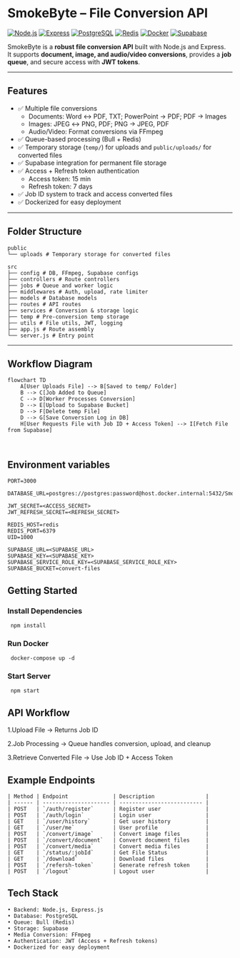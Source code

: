 # SmokeByte – File Conversion API

[![Node.js](https://img.shields.io/badge/Node.js-v18.17.1-green)](https://nodejs.org/)
[![Express](https://img.shields.io/badge/Express.js-4.x-blue)](https://expressjs.com/)
[![PostgreSQL](https://img.shields.io/badge/PostgreSQL-15.5-blue)](https://www.postgresql.org/)
[![Redis](https://img.shields.io/badge/Redis-7.2-orange)](https://redis.io/)
[![Docker](https://img.shields.io/badge/Docker-latest-blue?logo=docker)](https://www.docker.com/)
[![Supabase](https://img.shields.io/badge/Supabase-1.0-green)](https://supabase.com/)

SmokeByte is a **robust file conversion API** built with Node.js and Express.  
It supports **document, image, and audio/video conversions**, provides a **job queue**, and secure access with **JWT tokens**.  

---

## Features

- ✅ Multiple file conversions  
  - Documents: Word ↔ PDF, TXT; PowerPoint → PDF; PDF → Images  
  - Images: JPEG ↔ PNG, PDF; PNG → JPEG, PDF  
  - Audio/Video: Format conversions via FFmpeg  
- ✅ Queue-based processing (Bull + Redis)  
- ✅ Temporary storage (`temp/`) for uploads and `public/uploads/` for converted files  
- ✅ Supabase integration for permanent file storage  
- ✅ Access + Refresh token authentication  
  - Access token: 15 min  
  - Refresh token: 7 days  
- ✅ Job ID system to track and access converted files  
- ✅ Dockerized for easy deployment  

---

## Folder Structure
```
public
└── uploads # Temporary storage for converted files
```
```
src
├── config # DB, FFmpeg, Supabase configs
├── controllers # Route controllers
├── jobs # Queue and worker logic
├── middlewares # Auth, upload, rate limiter
├── models # Database models
├── routes # API routes
├── services # Conversion & storage logic
├── temp # Pre-conversion temp storage
├── utils # File utils, JWT, logging
├── app.js # Route assembly
└── server.js # Entry point
```


---

## Workflow Diagram

```mermaid
flowchart TD
    A[User Uploads File] --> B[Saved to temp/ Folder]
    B --> C[Job Added to Queue]
    C --> D[Worker Processes Conversion]
    D --> E[Upload to Supabase Bucket]
    D --> F[Delete temp File]
    D --> G[Save Conversion Log in DB]
    H[User Requests File with Job ID + Access Token] --> I[Fetch File from Supabase]



```

## Environment variables
```
PORT=3000

DATABASE_URL=postgres://postgres:password@host.docker.internal:5432/SmokeByte

JWT_SECRET=<ACCESS_SECRET>
JWT_REFRESH_SECRET=<REFRESH_SECRET>

REDIS_HOST=redis
REDIS_PORT=6379
UID=1000

SUPABASE_URL=<SUPABASE_URL>
SUPABASE_KEY=<SUPABASE_KEY>
SUPABASE_SERVICE_ROLE_KEY=<SUPABASE_SERVICE_ROLE_KEY>
SUPABASE_BUCKET=convert-files
```

## Getting Started 

 ### Install Dependencies
 ```
  npm install
 ```
 ### Run Docker
 ```
  docker-compose up -d
 ```
 ### Start Server
 ```
  npm start
 ```

## API Workflow

1.Upload File → Returns Job ID

2.Job Processing → Queue handles conversion, upload, and cleanup

3.Retrieve Converted File → Use Job ID + Access Token

## Example Endpoints
```
| Method | Endpoint              | Description                |
| ------ | --------------------- | -------------------------- |
| POST   | `/auth/register`      | Register user              |
| POST   | `/auth/login`         | Login user                 |
| GET    | `/user/history`       | Get user history           |
| GET    | `/user/me`            | User profile               |
| POST   | `/convert/image`      | Convert image files        |
| POST   | `/convert/document`   | Convert document files     |
| POST   | `/convert/media`      | Convert media files        |
| GET    | `/status/:jobId`      | Get File Status            |
| GET    | `/download`           | Download files             |
| POST   | `/refersh-token`      | Generate refresh token     |
| POST   | `/logout`             | Logout user                |

```
## Tech Stack
```
• Backend: Node.js, Express.js
• Database: PostgreSQL
• Queue: Bull (Redis)
• Storage: Supabase
• Media Conversion: FFmpeg
• Authentication: JWT (Access + Refresh tokens)
• Dockerized for easy deployment
```


